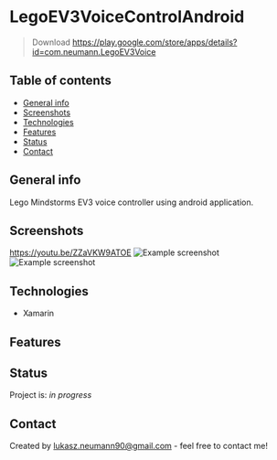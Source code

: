 # LegoEV3VoiceControlAndroid
> Download https://play.google.com/store/apps/details?id=com.neumann.LegoEV3Voice 

## Table of contents
* [General info](#general-info)
* [Screenshots](#screenshots)
* [Technologies](#technologies)
* [Features](#features)
* [Status](#status)
* [Contact](#contact)

## General info
Lego Mindstorms EV3 voice controller using android application.

## Screenshots
https://youtu.be/ZZaVKW9ATOE
![Example screenshot](./img/Screenshot1.png)
![Example screenshot](./img/Screenshot2.png)

## Technologies
- Xamarin


## Features


## Status
Project is: _in progress_


## Contact
Created by lukasz.neumann90@gmail.com - feel free to contact me!
